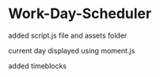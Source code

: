 # Work-Day-Scheduler
added script.js file and assets folder

current day displayed using moment.js

added timeblocks
